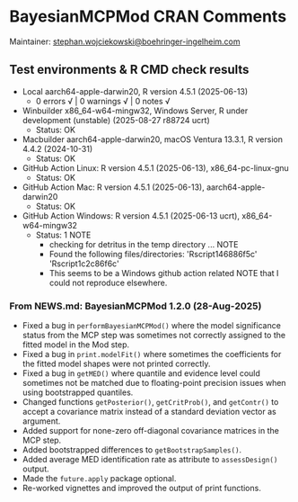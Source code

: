 # BayesianMCPMod CRAN Comments

Maintainer: <stephan.wojciekowski@boehringer-ingelheim.com>

## Test environments & R CMD check results
- Local aarch64-apple-darwin20, R version 4.5.1 (2025-06-13)
  - 0 errors √ | 0 warnings √ | 0 notes √
- Winbuilder x86_64-w64-mingw32, Windows Server, R under development (unstable) (2025-08-27 r88724 ucrt)
  - Status: OK
- Macbuilder aarch64-apple-darwin20, macOS Ventura 13.3.1, R version 4.4.2 (2024-10-31)
  - Status: OK
- GitHub Action Linux: R version 4.5.1 (2025-06-13), x86_64-pc-linux-gnu
  - Status: OK
- GitHub Action Mac: R version 4.5.1 (2025-06-13), aarch64-apple-darwin20
  - Status: OK
- GitHub Action Windows: R version 4.5.1 (2025-06-13 ucrt), x86_64-w64-mingw32
  - Status: 1 NOTE
    - checking for detritus in the temp directory ... NOTE
    - Found the following files/directories: 'Rscript146886f5c' 'Rscript1c2c86f6c'
    - This seems to be a Windows github action related NOTE that I could not reproduce elsewhere.

### From NEWS.md: BayesianMCPMod 1.2.0 (28-Aug-2025)

* Fixed a bug in `performBayesianMCPMod()` where the model significance status from the MCP step was sometimes not correctly assigned to the fitted model in the Mod step.
* Fixed a bug in `print.modelFit()` where sometimes the coefficients for the fitted model shapes were not printed correctly.
* Fixed a bug in `getMED()` where quantile and evidence level could sometimes not be matched due to floating-point precision issues when using bootstrapped quantiles.
* Changed functions `getPosterior()`, `getCritProb()`, and `getContr()` to accept a covariance matrix instead of a standard deviation vector as argument.
* Added support for none-zero off-diagonal covariance matrices in the MCP step.
* Added bootstrapped differences to `getBootstrapSamples()`.
* Added average MED identification rate as attribute to `assessDesign()` output.
* Made the `future.apply` package optional.
* Re-worked vignettes and improved the output of print functions.